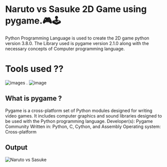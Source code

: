 # Naruto vs Sasuke 2D Game using pygame.🎮🕹️

Python Programming Language is used to create the 2D game python version 3.8.0.
The Library used is pygame version 2.1.0 along with the necessary concepts of Computer programming language. 

# Tools used ??
![images](https://user-images.githubusercontent.com/88722031/145068077-3579fd44-adaa-4868-aba3-91a543354ead.png) . 
![image](https://user-images.githubusercontent.com/88722031/145070761-d721ef4d-16dc-4aeb-b5c8-79e07ee6e95e.png)




## What is pygame ?

Pygame is a cross-platform set of Python modules designed for writing video games. It includes computer graphics and sound libraries designed to be used with the Python programming language.
Developer(s): Pygame Community
Written in: Python, C, Cython, and Assembly
Operating system: Cross-platform




## Output

![Naruto vs Sasuke](https://user-images.githubusercontent.com/88722031/145044331-cc18f3a8-10f2-446f-b485-9c8ba74a359a.gif)
